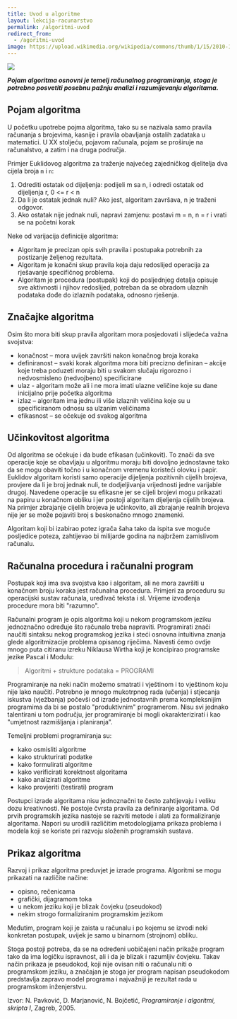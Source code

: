 ```yaml
---
title: Uvod u algoritme
layout: lekcija-racunarstvo
permalink: /algoritmi-uvod
redirect_from:
  - /agoritmi-uvod
image: https://upload.wikimedia.org/wikipedia/commons/thumb/1/15/2010-10-30_Geeste%2C_Moormuseum_032_%285207510676%29.jpg/1024px-2010-10-30_Geeste%2C_Moormuseum_032_%285207510676%29.jpg
---
```


![]({{page.image}})

***Pojam algoritma osnovni je temelj računalnog programiranja, stoga je potrebno posvetiti posebnu pažnju analizi i razumijevanju algoritama.***

## Pojam algoritma

U početku upotrebe pojma algoritma, tako su se nazivala samo pravila računanja s brojevima, kasnije i pravila obavljanja ostalih zadataka u matematici. U XX stoljeću, pojavom računala,
pojam se proširuje na računalstvo, a zatim i na druga područja.

Primjer Euklidovog algoritma za traženje najvećeg zajedničkog djelitelja dva cijela broja `m` i `n`:
1. Odrediti ostatak od dijeljenja: podijeli m sa n, i odredi ostatak od dijeljenja r, 0 <= r < n
2. Da li je ostatak jednak nuli? Ako jest, algoritam završava, n je traženi odgovor.
3. Ako ostatak nije jednak nuli, napravi zamjenu: postavi m = n, n = r i vrati se na početni korak

Neke od varijacija definicije algoritma:
* Algoritam je precizan opis svih pravila i postupaka potrebnih za postizanje željenog rezultata.
* Algoritam je konačni skup pravila koja daju redoslijed operacija za rješavanje specifičnog problema.
* Algoritam je procedura (postupak) koji do posljednjeg detalja opisuje sve aktivnosti i njihov redoslijed, potreban da se obradom ulaznih podataka dođe do izlaznih podataka, odnosno rješenja.

## Značajke algoritma

Osim što mora biti skup pravila algoritam mora posjedovati i slijedeća važna svojstva:
* konačnost – mora uvijek završiti nakon konačnog broja koraka
* definiranost – svaki korak algoritma mora biti precizno definiran – akcije koje treba poduzeti moraju biti u svakom slučaju rigorozno i nedvosmisleno (nedvojbeno) specificirane
* ulaz - algoritam može ali i ne mora imati ulazne veličine koje su dane inicijalno prije početka algoritma
* izlaz – algoritam ima jednu ili više izlaznih veličina koje su u specificiranom odnosu sa ulzanim veličinama
* efikasnost – se očekuje od svakog algoritma

## Učinkovitost algoritma

Od algoritma se očekuje i da bude efikasan (učinkovit). To znači da sve operacije koje se obavljaju u algoritmu moraju biti dovoljno jednostavne tako da se mogu obaviti točno i u konačnom vremenu koristeći olovku i papir. Euklidov algoritam koristi samo operacije dijeljenja pozitivnih cijelih brojeva, provjere da li je broj jednak nuli, te dodjeljivanja vrijednosti jedne varijable drugoj. Navedene operacije su efikasne jer se cijeli brojevi mogu prikazati na papiru u
konačnom obliku i jer postoji algoritam dijeljenja cijelih brojeva. Na primjer zbrajanje cijelih brojeva je učinkovito, ali zbrajanje realnih brojeva nije jer se može pojaviti broj s beskonačno mnogo znamenki.

Algoritam koji bi izabirao potez igrača šaha tako da ispita sve moguće posljedice poteza, zahtijevao bi milijarde godina na najbržem zamislivom računalu.

## Računalna procedura i računalni program

Postupak koji ima sva svojstva kao i algoritam, ali ne mora završiti u konačnom broju koraka jest računalna procedura. Primjeri za proceduru su operacijski sustav računala, uređivač teksta i sl. Vrijeme izvođenja procedure mora biti "razumno".

Računalni program je opis algoritma koji u nekom programskom jeziku jednoznačno određuje što računalo treba napraviti.
Programirati znači naučiti sintaksu nekog programskog jezika i steći osnovna intuitivna znanja glede algoritmizacije problema opisanog riječima. Navesti ćemo ovdje mnogo puta citiranu izreku Niklausa Wirtha koji je koncipirao programske jezike Pascal i Modulu:

> Algoritmi + strukture podataka = PROGRAMI

Programiranje na neki način možemo smatrati i vještinom i to vještinom koju nije lako naučiti. Potrebno je mnogo mukotrpnog rada (učenja) i stjecanja iskustva (vježbanja) počevši od izrade jednostavnih prema kompleksnijim programima da bi se postalo "produktivnim" programerom. Nisu svi jednako talentirani u tom području, jer programiranje bi mogli okarakterizirati i kao "umjetnost razmišljanja i planiranja".

Temeljni problemi programiranja su:
* kako osmisliti algoritme
* kako strukturirati podatke
* kako formulirati algoritme
* kako verificirati korektnost algoritama
* kako analizirati algoritme
* kako provjeriti (testirati) program

Postupci izrade algoritama nisu jednoznačni te često zahtijevaju i veliku dozu kreativnosti. Ne postoje čvrsta pravila za definiranje algoritama. Od prvih programskih jezika nastoje se razviti metode i alati za formaliziranje algoritama. Napori su urodili različitim metodologijama prikaza problema i modela koji se koriste pri razvoju složenih programskih sustava.

## Prikaz algoritma

Razvoj i prikaz algoritma preduvjet je izrade programa. Algoritmi se mogu prikazati na različite načine:
* opisno, rečenicama
* grafički, dijagramom toka
* u nekom jeziku koji je blizak čovjeku (pseudokod)
* nekim strogo formaliziranim programskim jezikom

Međutim, program koji je zaista u računalu i po kojemu se izvodi neki konkretan postupak, uvijek je samo u binarnom (strojnom) obliku.

Stoga postoji potreba, da se na određeni uobičajeni način prikaže program tako da ima logičku ispravnost, ali i da je blizak i razumljiv čovjeku. Takav način prikaza je pseudokod, koji nije ovisan niti o računalu niti o programskom jeziku, a značajan je stoga jer program napisan pseudokodom predstavlja zapravo model programa i najvažniji je rezultat rada u programskom inženjerstvu.


Izvor: N. Pavković, D. Marjanović, N. Bojčetić, *Programiranje i algoritmi, skripta I*, Zagreb, 2005.
